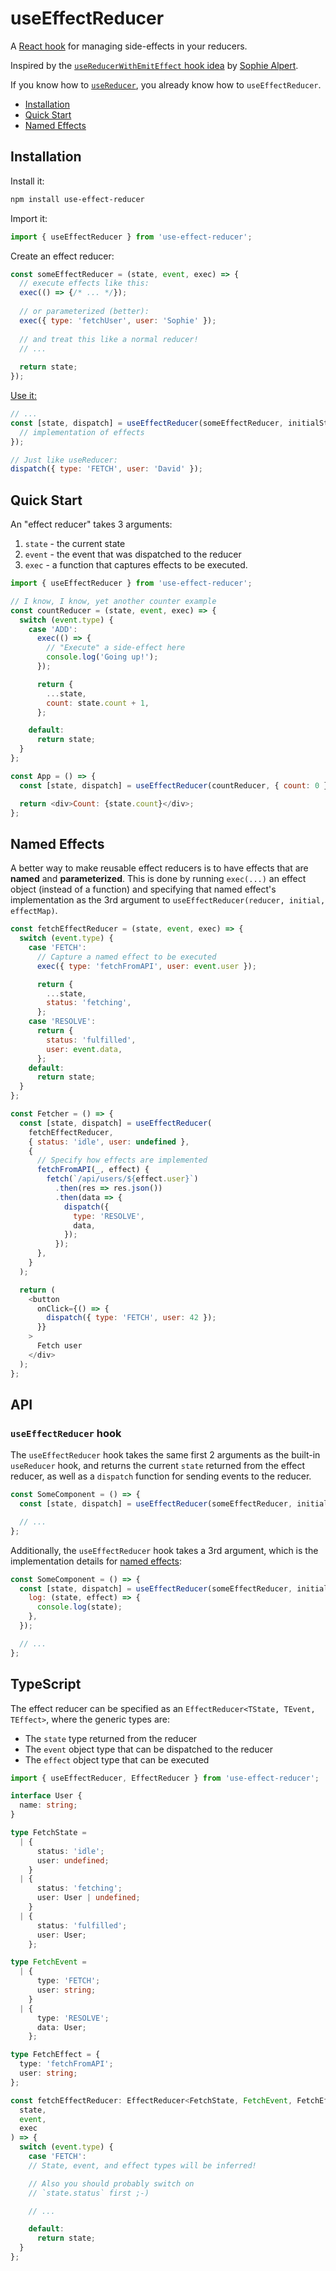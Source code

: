 # useEffectReducer

A [React hook](https://reactjs.org/docs/hooks-intro.html) for managing side-effects in your reducers.

Inspired by the [`useReducerWithEmitEffect` hook idea](https://gist.github.com/sophiebits/145c47544430c82abd617c9cdebefee8) by [Sophie Alpert](https://twitter.com/sophiebits).

If you know how to [`useReducer`](https://reactjs.org/docs/hooks-reference.html#usereducer), you already know how to `useEffectReducer`.

<!-- START doctoc generated TOC please keep comment here to allow auto update -->
<!-- DON'T EDIT THIS SECTION, INSTEAD RE-RUN doctoc TO UPDATE -->

- [Installation](#installation)
- [Quick Start](#quick-start)
- [Named Effects](#named-effects)

<!-- END doctoc generated TOC please keep comment here to allow auto update -->

## Installation

Install it:

```bash
npm install use-effect-reducer
```

Import it:

```js
import { useEffectReducer } from 'use-effect-reducer';
```

Create an effect reducer:

```js
const someEffectReducer = (state, event, exec) => {
  // execute effects like this:
  exec(() => {/* ... */});
  
  // or parameterized (better):
  exec({ type: 'fetchUser', user: 'Sophie' });
  
  // and treat this like a normal reducer!
  // ...
  
  return state;
});
```

[Use it:](#quick-start)

```js
// ...
const [state, dispatch] = useEffectReducer(someEffectReducer, initialState, {
  // implementation of effects
});

// Just like useReducer:
dispatch({ type: 'FETCH', user: 'David' });
```

## Quick Start

An "effect reducer" takes 3 arguments:

1. `state` - the current state
2. `event` - the event that was dispatched to the reducer
3. `exec` - a function that captures effects to be executed.

```js
import { useEffectReducer } from 'use-effect-reducer';

// I know, I know, yet another counter example
const countReducer = (state, event, exec) => {
  switch (event.type) {
    case 'ADD':
      exec(() => {
        // "Execute" a side-effect here
        console.log('Going up!');
      });

      return {
        ...state,
        count: state.count + 1,
      };

    default:
      return state;
  }
};

const App = () => {
  const [state, dispatch] = useEffectReducer(countReducer, { count: 0 });

  return <div>Count: {state.count}</div>;
};
```

## Named Effects

A better way to make reusable effect reducers is to have effects that are **named** and **parameterized**. This is done by running `exec(...)` an effect object (instead of a function) and specifying that named effect's implementation as the 3rd argument to `useEffectReducer(reducer, initial, effectMap)`.

```js
const fetchEffectReducer = (state, event, exec) => {
  switch (event.type) {
    case 'FETCH':
      // Capture a named effect to be executed
      exec({ type: 'fetchFromAPI', user: event.user });

      return {
        ...state,
        status: 'fetching',
      };
    case 'RESOLVE':
      return {
        status: 'fulfilled',
        user: event.data,
      };
    default:
      return state;
  }
};

const Fetcher = () => {
  const [state, dispatch] = useEffectReducer(
    fetchEffectReducer,
    { status: 'idle', user: undefined },
    {
      // Specify how effects are implemented
      fetchFromAPI(_, effect) {
        fetch(`/api/users/${effect.user}`)
          .then(res => res.json())
          .then(data => {
            dispatch({
              type: 'RESOLVE',
              data,
            });
          });
      },
    }
  );

  return (
    <button
      onClick={() => {
        dispatch({ type: 'FETCH', user: 42 });
      }}
    >
      Fetch user
    </div>
  );
};
```

## API

### `useEffectReducer` hook

The `useEffectReducer` hook takes the same first 2 arguments as the built-in `useReducer` hook, and returns the current `state` returned from the effect reducer, as well as a `dispatch` function for sending events to the reducer.

```js
const SomeComponent = () => {
  const [state, dispatch] = useEffectReducer(someEffectReducer, initialState);

  // ...
};
```

Additionally, the `useEffectReducer` hook takes a 3rd argument, which is the implementation details for [named effects](#named-effects):

```js
const SomeComponent = () => {
  const [state, dispatch] = useEffectReducer(someEffectReducer, initialState, {
    log: (state, effect) => {
      console.log(state);
    },
  });

  // ...
};
```

## TypeScript

The effect reducer can be specified as an `EffectReducer<TState, TEvent, TEffect>`, where the generic types are:

- The `state` type returned from the reducer
- The `event` object type that can be dispatched to the reducer
- The `effect` object type that can be executed

```ts
import { useEffectReducer, EffectReducer } from 'use-effect-reducer';

interface User {
  name: string;
}

type FetchState =
  | {
      status: 'idle';
      user: undefined;
    }
  | {
      status: 'fetching';
      user: User | undefined;
    }
  | {
      status: 'fulfilled';
      user: User;
    };

type FetchEvent =
  | {
      type: 'FETCH';
      user: string;
    }
  | {
      type: 'RESOLVE';
      data: User;
    };

type FetchEffect = {
  type: 'fetchFromAPI';
  user: string;
};

const fetchEffectReducer: EffectReducer<FetchState, FetchEvent, FetchEffect> = (
  state,
  event,
  exec
) => {
  switch (event.type) {
    case 'FETCH':
    // State, event, and effect types will be inferred!

    // Also you should probably switch on
    // `state.status` first ;-)

    // ...

    default:
      return state;
  }
};
```
